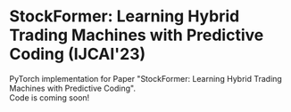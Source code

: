 # StockFormer: Learning Hybrid Trading Machines with Predictive Coding (IJCAI'23)
PyTorch implementation for Paper "StockFormer: Learning Hybrid Trading Machines with Predictive Coding".  
Code is coming soon!
